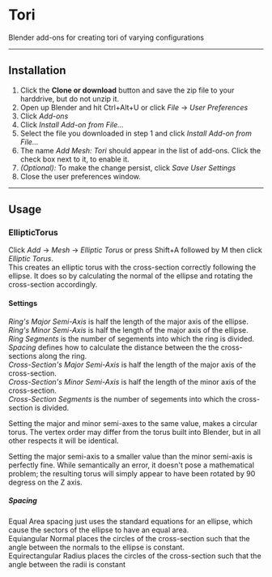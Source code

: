 # Tori
Blender add-ons for creating tori of varying configurations

-----

## Installation
1. Click the **Clone or download** button and save the zip file to your harddrive, but do not unzip it.
2. Open up Blender and hit Ctrl+Alt+U or click _File_ -> _User Preferences_
3. Click _Add-ons_
4. Click _Install Add-on from File..._
5. Select the file you downloaded in step 1 and click _Install Add-on from File..._
6. The name _Add Mesh: Tori_ should appear in the list of add-ons. Click the check box next to it, to enable it.
7. _(Optional):_ To make the change persist, click _Save User Settings_
8. Close the user preferences window.

-----

## Usage

### EllipticTorus
Click _Add_ -> _Mesh_ -> _Elliptic Torus_ or press Shift+A followed by M then click _Elliptic Torus_.  
This creates an elliptic torus with the cross-section correctly following the ellipse. It does so by calculating the normal of the ellipse and rotating the cross-section accordingly.

#### Settings
_Ring's Major Semi-Axis_ is half the length of the major axis of the ellipse.  
_Ring's Minor Semi-Axis_ is half the length of the major axis of the ellipse.  
_Ring Segments_ is the number of segements into which the ring is divided.  
_Spacing_ defines how to calculate the distance between the the cross-sections along the ring.  
_Cross-Section's Major Semi-Axis_ is half the length of the major axis of the cross-section.  
_Cross-Section's Minor Semi-Axis_ is half the length of the minor axis of the cross-section.  
_Cross-Section Segments_ is the number of segements into which the cross-section is divided.

Setting the major and minor semi-axes to the same value, makes a circular torus. The vertex order may differ from the torus built into Blender, but in all other respects it will be identical.

Setting the major semi-axis to a smaller value than the minor semi-axis is perfectly fine. While semantically an error, it doesn't pose a mathematical problem; the resulting torus will simply appear to have been rotated by 90 degress on the Z axis.

##### Spacing
Equal Area spacing just uses the standard equations for an ellipse, which cause the sectors of the ellipse to have an equal area.  
Equiangular Normal places the circles of the cross-section such that the angle between the normals to the ellipse is constant.  
Equirectangular Radius  places the circles of the cross-section such that the angle between the radii is constant
